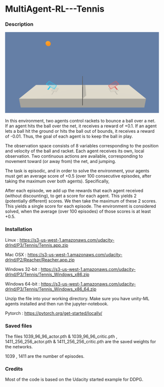 # MultiAgent-RL---Tennis

### Description

![Screenshot](tennis.png)

In this environment, two agents control rackets to bounce a ball over a net. If an agent hits the ball over the net, it receives a reward of +0.1. If an agent lets a ball hit the ground or hits the ball out of bounds, it receives a reward of -0.01. Thus, the goal of each agent is to keep the ball in play.

The observation space consists of 8 variables corresponding to the position and velocity of the ball and racket. Each agent receives its own, local observation. Two continuous actions are available, corresponding to movement toward (or away from) the net, and jumping.

The task is episodic, and in order to solve the environment, your agents must get an average score of +0.5 (over 100 consecutive episodes, after taking the maximum over both agents). Specifically,

After each episode, we add up the rewards that each agent received (without discounting), to get a score for each agent. This yields 2 (potentially different) scores. We then take the maximum of these 2 scores.
This yields a single score for each episode.
The environment is considered solved, when the average (over 100 episodes) of those scores is at least +0.5.

### Installation

Linux : https://s3-us-west-1.amazonaws.com/udacity-drlnd/P3/Tennis/Tennis.app.zip

Mac OSX : https://s3-us-west-1.amazonaws.com/udacity-drlnd/P2/Reacher/Reacher.app.zip

Windows 32-bit : https://s3-us-west-1.amazonaws.com/udacity-drlnd/P3/Tennis/Tennis_Windows_x86.zip

Windows 64-bit :  https://s3-us-west-1.amazonaws.com/udacity-drlnd/P3/Tennis/Tennis_Windows_x86_64.zip

Unzip the file into your working directory. Make sure you have unity-ML agents installed and then run the jupyter-notebook.

Pytorch : https://pytorch.org/get-started/locally/

### Saved files
The files 1039_96_96_actor.pth & 1039_96_96_critic.pth , 1411_256_256_actor.pth & 1411_256_256_critic.pth are the saved weights for the networks. 

1039 , 1411 are the number of episodes.

### Credits 
Most of the code is based on the Udacity started example for DDPG.
